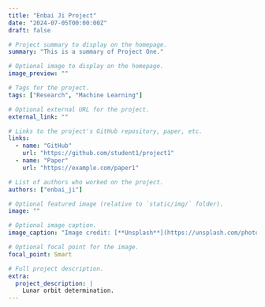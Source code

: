 ```yaml
---
title: "Enbai Ji Project"
date: "2024-07-05T00:00:00Z"
draft: false

# Project summary to display on the homepage.
summary: "This is a summary of Project One."

# Optional image to display on the homepage.
image_preview: ""

# Tags for the project.
tags: ["Research", "Machine Learning"]

# Optional external URL for the project.
external_link: ""

# Links to the project's GitHub repository, paper, etc.
links:
  - name: "GitHub"
    url: "https://github.com/student1/project1"
  - name: "Paper"
    url: "https://example.com/paper1"

# List of authors who worked on the project.
authors: ["enbai_ji"]

# Optional featured image (relative to `static/img/` folder).
image: ""

# Optional image caption.
image_caption: "Image credit: [**Unsplash**](https://unsplash.com/photos/pLCdAaMFLTE)"

# Optional focal point for the image.
focal_point: Smart

# Full project description.
extra:
  project_description: |
    Lunar orbit determination.
---
```

